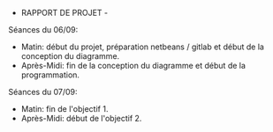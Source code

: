    - RAPPORT DE PROJET -

 Séances du 06/09:
- Matin: début du projet, préparation netbeans / gitlab et début de la conception du diagramme.
- Après-Midi: fin de la conception du diagramme et début de la programmation.

 Séances du 07/09:
- Matin: fin de l'objectif 1.
- Après-Midi: début de l'objectif 2.